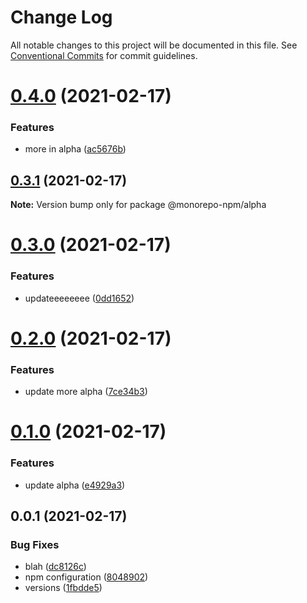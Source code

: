 # Change Log

All notable changes to this project will be documented in this file.
See [Conventional Commits](https://conventionalcommits.org) for commit guidelines.

# [0.4.0](https://github.com/developer239/monorepo-npm/compare/@monorepo-npm/alpha@0.3.1...@monorepo-npm/alpha@0.4.0) (2021-02-17)


### Features

* more in alpha ([ac5676b](https://github.com/developer239/monorepo-npm/commit/ac5676bf45b841e76f8ad2c143b0f4a09e1862fe))





## [0.3.1](https://github.com/developer239/monorepo-npm/compare/@monorepo-npm/alpha@0.3.0...@monorepo-npm/alpha@0.3.1) (2021-02-17)

**Note:** Version bump only for package @monorepo-npm/alpha





# [0.3.0](https://github.com/developer239/monorepo-npm/compare/@monorepo-npm/alpha@0.2.0...@monorepo-npm/alpha@0.3.0) (2021-02-17)


### Features

* updateeeeeeee ([0dd1652](https://github.com/developer239/monorepo-npm/commit/0dd165206ea75541cd6034877f608925f77fc3f0))





# [0.2.0](https://github.com/developer239/monorepo-npm/compare/@monorepo-npm/alpha@0.1.0...@monorepo-npm/alpha@0.2.0) (2021-02-17)


### Features

* update more alpha ([7ce34b3](https://github.com/developer239/monorepo-npm/commit/7ce34b300d998b0314d3f7d84c9662ed248ac53d))





# [0.1.0](https://github.com/developer239/monorepo-npm/compare/@monorepo-npm/alpha@0.0.1...@monorepo-npm/alpha@0.1.0) (2021-02-17)


### Features

* update alpha ([e4929a3](https://github.com/developer239/monorepo-npm/commit/e4929a3d80142a02ee9aea733bc5422292a85e8d))





## 0.0.1 (2021-02-17)


### Bug Fixes

* blah ([dc8126c](https://github.com/developer239/monorepo-npm/commit/dc8126caa5a27a58bf094063cf002e8bfabc7714))
* npm configuration ([8048902](https://github.com/developer239/monorepo-npm/commit/804890284f5b2e56282fc8a6b1b45440f01831be))
* versions ([1fbdde5](https://github.com/developer239/monorepo-npm/commit/1fbdde551d8ebbeee37cd276eb6745e742802266))
